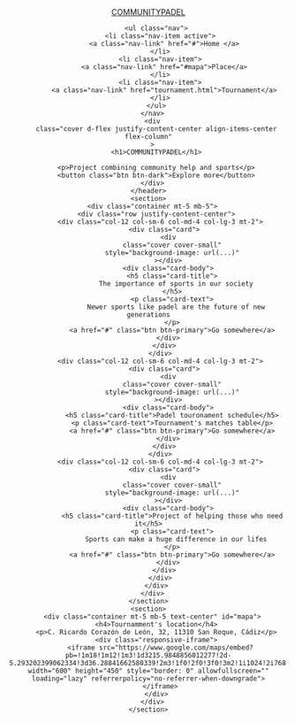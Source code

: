 
  </head>
  <body>
    <header>
      <nav class="navbar navbar-expand-lg navbar-light bg-light">
        <a class="navbar-brand" href="#">COMMUNITYPADEL</a>

        <ul class="nav">
          <li class="nav-item active">
            <a class="nav-link" href="#">Home </a>
          </li>
          <li class="nav-item">
            <a class="nav-link" href="#mapa">Place</a>
          </li>
          <li class="nav-item">
            <a class="nav-link" href="tournament.html">Tournament</a>
          </li>
        </ul>
      </nav>
      <div
        class="cover d-flex justify-content-center align-items-center flex-column"
      >
        <h1>COMMUNITYPADEL</h1>

        <p>Project combining community help and sports</p>
        <button class="btn btn-dark">Explore more</button>
      </div>
    </header>
    <section>
      <div class="container mt-5 mb-5">
        <div class="row justify-content-center">
          <div class="col-12 col-sm-6 col-md-4 col-lg-3 mt-2">
            <div class="card">
              <div
                class="cover cover-small"
                style="background-image: url(...)"
              ></div>
              <div class="card-body">
                <h5 class="card-title">
                  The importance of sports in our society
                </h5>
                <p class="card-text">
                  Newer sports like padel are the future of new generations
                </p>
                <a href="#" class="btn btn-primary">Go somewhere</a>
              </div>
            </div>
          </div>
          <div class="col-12 col-sm-6 col-md-4 col-lg-3 mt-2">
            <div class="card">
              <div
                class="cover cover-small"
                style="background-image: url(...)"
              ></div>
              <div class="card-body">
                <h5 class="card-title">Padel touronament schedule</h5>
                <p class="card-text">Tournament's matches table</p>
                <a href="#" class="btn btn-primary">Go somewhere</a>
              </div>
            </div>
          </div>
          <div class="col-12 col-sm-6 col-md-4 col-lg-3 mt-2">
            <div class="card">
              <div
                class="cover cover-small"
                style="background-image: url(...)"
              ></div>
              <div class="card-body">
                <h5 class="card-title">Project of helping those who need it</h5>
                <p class="card-text">
                  Sports can make a huge difference in our lifes
                </p>
                <a href="#" class="btn btn-primary">Go somewhere</a>
              </div>
            </div>
          </div>
        </div>
      </div>
    </section>
    <section>
      <div class="container mt-5 mb-5 text-center" id="mapa">
        <h4>Tournamment's location</h4>
        <p>C. Ricardo Corazón de León, 32, 11310 San Roque, Cádiz</p>
        <div class="responsive-iframe">
          <iframe src="https://www.google.com/maps/embed?pb=!1m18!1m12!1m3!1d3215.9848856012277!2d-5.293202399062334!3d36.28841662580339!2m3!1f0!2f0!3f0!3m2!1i1024!2i768!4f13.1!3m3!1m2!1s0xd0cc492401d5f17%3A0xe77c5fdbeefaeab4!2sEL%20Polo%20Urbanizacion!5e0!3m2!1ses!2ses!4v1723996268337!5m2!1ses!2ses" width="600" height="450" style="border: 0" allowfullscreen="" loading="lazy" referrerpolicy="no-referrer-when-downgrade">
          </iframe>
        </div>
      </div>
    </section>
  </body>
</html>
